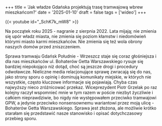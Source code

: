 +++
title = 'Jak władze Gdańska projektują trasę tramwajową wbrew mieszkańcom?'
date = '2025-01-10'
draft = false
tags = ['wideo']
+++

{{< youtube id="_SchK7k_mW8" >}}

Na początek roku 2025 - nagranie z sierpnia 2022. Lata mijają; nie zmienia się upór władz miasta, nie zmienia się poziom kłamstw i niedomówień którymi miasto karmi mieszkańców. Nie zmienia się też wola obrony naszych domów przed zniszczeniem. 

<!-- more -->

Sprawa tramwaju Gdańsk Południe - Wrzeszcz staje się coraz głośniejsza i dla nas mieszkańców ul. Bohaterów Getta Warszawskiego rysuje się bardziej niepokojąco niż dotąd, choć są jeszcze drogi i procedury odwoławcze. Nieliczne media relacjonujące sprawę zwracają się do nas, jako strony sporu o opinię i dominują komunikaty miejskie, w których nie wszystkie, często kluczowe informacje się pojawiają. Chyba czas najwyższy nieco zróżnicować przekaz. 
Wiceprezydent Piotr Grzelak po raz kolejny raczył wspomnieć mnie w tym razem w poście niezbyt życzliwie i całkiem nieprawdziwie, bo nigdy nie występowałem przeciwko tramwajowi GPW, a jedynie przeciwko nonsensownemu wariantowi przez moją ulicę - Bohaterów Getta Warszawskiego. Sprawa jest złożona, ale możliwie krótko starałam się przedstawić nasze stanowisko i opisać dotychczasowy przebieg sporu.

